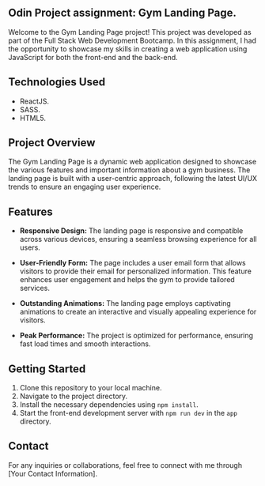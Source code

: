## Odin Project assignment: Gym Landing Page.

Welcome to the Gym Landing Page project! This project was developed as part of the Full Stack Web Development Bootcamp. In this assignment, I had the opportunity to showcase my skills in creating a web application using JavaScript for both the front-end and the back-end.

## Technologies Used

- ReactJS.
- SASS.
- HTML5.

## Project Overview

The Gym Landing Page is a dynamic web application designed to showcase the various features and important information about a gym business. The landing page is built with a user-centric approach, following the latest UI/UX trends to ensure an engaging user experience.

## Features

- **Responsive Design:** The landing page is responsive and compatible across various devices, ensuring a seamless browsing experience for all users.

- **User-Friendly Form:** The page includes a user email form that allows visitors to provide their email for personalized information. This feature enhances user engagement and helps the gym to provide tailored services.

- **Outstanding Animations:** The landing page employs captivating animations to create an interactive and visually appealing experience for visitors.

- **Peak Performance:** The project is optimized for performance, ensuring fast load times and smooth interactions.

## Getting Started

1. Clone this repository to your local machine.
2. Navigate to the project directory.
3. Install the necessary dependencies using `npm install`.
4. Start the front-end development server with `npm run dev` in the `app` directory.

## Contact

For any inquiries or collaborations, feel free to connect with me through [Your Contact Information].
